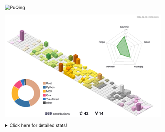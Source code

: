 ![PuQing](https://user-images.githubusercontent.com/27223114/171565019-9a56fae6-b08b-421f-99db-7e830da42371.png)

![](./profile-3d-contrib/profile-season-animate.svg)

<details>
<summary>Click here for detailed stats!</summary>

<!--START_SECTION:waka-->
![Lines of code](https://img.shields.io/badge/From%20Hello%20World%20I%27ve%20Written-1.9%20million%20lines%20of%20code-blue)

**🐱 My GitHub Data** 

> 📦 442.3 kB Used in GitHub's Storage 
 > 
> 🚫 Not Opted to Hire
 > 
> 📜 33 Public Repositories 
 > 
> 🔑 34 Private Repositories 
 > 
**I'm an Early 🐤** 

```text
🌞 Morning                755 commits         ██░░░░░░░░░░░░░░░░░░░░░░░   09.03 % 
🌆 Daytime                3554 commits        ███████████░░░░░░░░░░░░░░   42.52 % 
🌃 Evening                1893 commits        ██████░░░░░░░░░░░░░░░░░░░   22.65 % 
🌙 Night                  2157 commits        ██████░░░░░░░░░░░░░░░░░░░   25.80 % 
```


📊 **This Week I Spent My Time On** 

```text
💬 Programming Languages: 
Other                    20 hrs 6 mins       ██████████████░░░░░░░░░░░   54.13 % 
Python                   12 hrs 39 mins      █████████░░░░░░░░░░░░░░░░   34.05 % 
Rust                     1 hr 14 mins        █░░░░░░░░░░░░░░░░░░░░░░░░   03.36 % 
HTML                     1 hr 1 min          █░░░░░░░░░░░░░░░░░░░░░░░░   02.78 % 
JSON                     52 mins             █░░░░░░░░░░░░░░░░░░░░░░░░   02.37 % 

🔥 Editors: 
VS Code                  15 hrs 43 mins      ███████████░░░░░░░░░░░░░░   42.34 % 
Arc                      11 hrs 3 mins       ███████░░░░░░░░░░░░░░░░░░   29.77 % 
Ghostty                  4 hrs 23 mins       ███░░░░░░░░░░░░░░░░░░░░░░   11.81 % 
Telegram                 2 hrs 29 mins       ██░░░░░░░░░░░░░░░░░░░░░░░   06.72 % 
MicrosoftPowerPoint      1 hr 26 mins        █░░░░░░░░░░░░░░░░░░░░░░░░   03.88 % 

💻 Operating System: 
Mac                      21 hrs 38 mins      ███████████████░░░░░░░░░░   58.27 % 
WSL                      11 hrs 38 mins      ████████░░░░░░░░░░░░░░░░░   31.33 % 
Linux                    3 hrs 51 mins       ███░░░░░░░░░░░░░░░░░░░░░░   10.40 % 
```


<!--END_SECTION:waka-->
</details>

